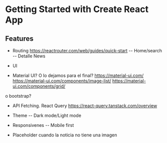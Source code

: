 # Getting Started with Create React App

## Features

- Routing
  https://reactrouter.com/web/guides/quick-start
  -- Home/search
  -- Detalle News

- UI
- Material UI? O lo dejamos para el final?
  https://material-ui.com/
  https://material-ui.com/components/image-list/
  https://material-ui.com/components/grid/

o bootstrap?

- API Fetching.
  React Query https://react-query.tanstack.com/overview

- Theme
  -- Dark mode/Light mode

- Responsivenes
  -- Mobile first

- Placeholder cuando la noticia no tiene una imagen
